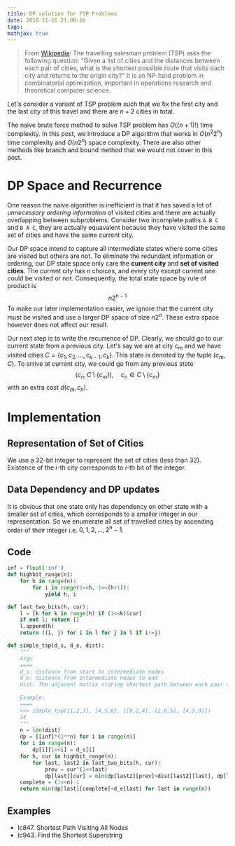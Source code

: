 ```yaml
---
title: DP solution for TSP Problems
date: 2018-11-16 21:00:16
tags:
mathjax: true
---
```


> From [Wikipedia](https://en.wikipedia.org/wiki/Travelling_salesman_problem): The travelling salesman problem (TSP) asks the following question: "Given a list of cities and the distances between each pair of cities, what is the shortest possible route that visits each city and returns to the origin city?" It is an NP-hard problem in combinatorial optimization, important in operations research and theoretical computer science. 

Let's consider a variant of TSP problem such that we fix the first city and the last city of this travel and there are $n+2$ cities in total.

The naive brute force method to solve TSP problem has $O((n+1)!)$ time complexity. In this post, we introduce a DP algorithm that works in $O(n^2 2^n)$ time complexity and $O(n 2^n)$ space complexity. There are also other methods like branch and bound method that we would not cover in this post.
<!--more-->

# DP Space and Recurrence
One reason the naive algorithm is inefficient is that it has saved a lot of *unnecessary ordering information* of visited cities and there are actually overlapping between subproblems. Consider two incomplete paths `A B C` and `B A C`, they are actually equavalent because they have visited the same set of cities and have the same current city.

Our DP space intend to capture all intermediate states where some cities are visited but others are not. To eliminate the redundant information or ordering, our DP state space only care the __current city__ and __set of visited cities__. The current city has $n$ choices, and every city except current one could be visited or not. Consequently, the total state space by rule of product is
$$n 2^{n-1}$$
To make our later implementation easier, we ignore that the current city must be visited and use a larger DP space of size $n 2^n$. These extra space however does not affect our result.

Our next step is to write the recurrence of DP. Clearly, we should go to our current state from a previous city. Let's say we are at city $c_m$ and we have visited cities $C=\{c_1, c_2,\ldots, c_{k-1}, c_k\}$. This state is denoted by the tuple $(c_m, C)$. To arrive at current city, we could go from any previous state
$$(c_n, C\setminus\{c_m\}),\quad c_n\in C\setminus\{c_m\}$$
with an extra cost $d(c_m, c_n)$.


# Implementation
## Representation of Set of Cities
We use a 32-bit integer to represent the set of cities (less than 32). Existence of the $i$-th city corresponds to $i$-th bit of the integer. 

## Data Dependency and DP updates
It is obvious that one state only has dependency on other state with a smaller set of cities, which corresponds to a smaller integer in our representation. So we enumerate all set of travelled cities by ascending order of their integer i.e. $0, 1, 2, \ldots, 2^n-1$.

## Code
```py
inf = float('inf')
def highbit_range(n):
    for h in range(n):
        for i in range(1<<h, 1<<(h+1)):
            yield h, i

def last_two_bits(h, cur):
    l = [k for k in range(h) if (1<<k)&cur]
    if not l: return []
    l.append(h)
    return ((i, j) for i in l for j in l if i!=j)

def simple_tsp(d_s, d_e, dist):
    """
    Args
    ====
    d_s: distance from start to intermediate nodes
    d_e: distance from intermediate nodes to end
    dist: The adjacent matrix storing shortest path between each pair of intermediate nodes
    
    Example:
    ====
    >>> simple_tsp([1,2,3], [4,5,6], [[0,2,4], [2,0,5], [4,5,0]])
    14
    """
    n = len(dist)
    dp = [[inf]*(2**n) for i in range(n)]
    for i in range(n):
        dp[i][1<<i] = d_s[i]
    for h, cur in highbit_range(n):
        for last, last2 in last_two_bits(h, cur):
            prev = cur^(1<<last)
            dp[last][cur] = min(dp[last2][prev]+dist[last2][last], dp[last][cur])
    complete = (1<<n)-1
    return min(dp[last][complete]+d_e[last] for last in range(n))
```

## Examples
+ lc847. Shortest Path Visiting All Nodes
+ lc943. Find the Shortest Superstring
